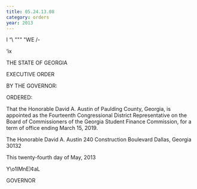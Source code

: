 ```yaml
---
title: 05.24.13.08
category: orders
year: 2013
---
```

   

I “\\ """ "WE /-

‘ix

THE STATE OF GEORGIA

EXECUTIVE ORDER

BY THE GOVERNOR:

ORDERED:

That the Honorable David A. Austin of Paulding County, Georgia,
is appointed as the Fourteenth Congressional District
Representative on the Board of Commissioners of the Georgia
Student Finance Commission, for a term of office ending March 15,
2019.

The Honorable David A. Austin
240 Construction Boulevard
Dallas, Georgia 30132

This twenty-fourth day of May, 2013

Y\o1IMnE)¢aL

GOVERNOR

